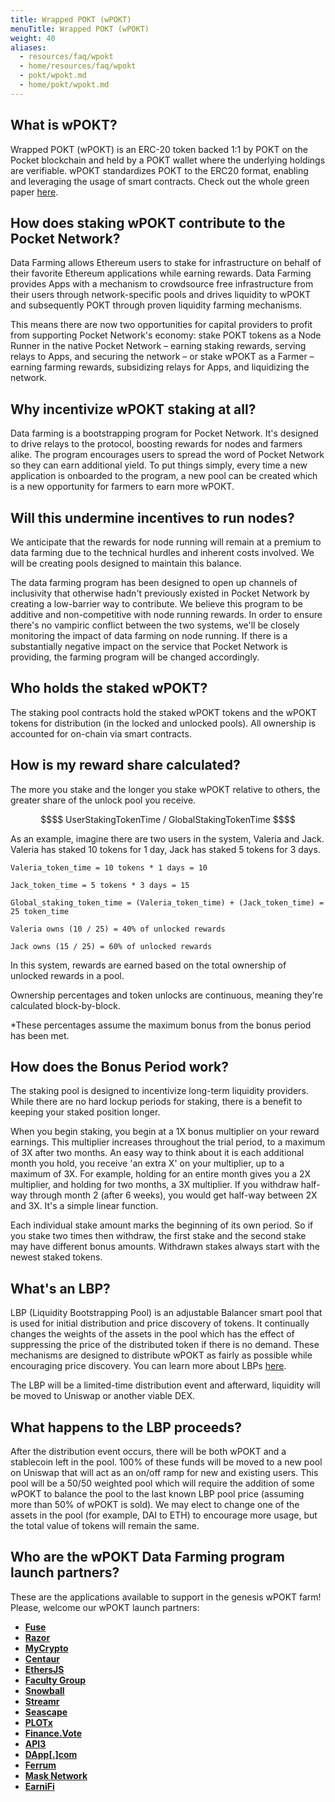 ```yaml
---
title: Wrapped POKT (wPOKT)
menuTitle: Wrapped POKT (wPOKT)
weight: 40
aliases:
  - resources/faq/wpokt
  - home/resources/faq/wpokt
  - pokt/wpokt.md
  - home/pokt/wpokt.md
---
```



## What is wPOKT?

Wrapped POKT \(wPOKT\) is an ERC-20 token backed 1:1 by POKT on the Pocket blockchain and held by a POKT wallet where the underlying holdings are verifiable. wPOKT standardizes POKT to the ERC20 format, enabling and leveraging the usage of smart contracts. Check out the whole green paper [here](https://forum.pokt.network/t/wpokt-green-paper/400/13).

## How does staking wPOKT contribute to the Pocket Network?

Data Farming allows Ethereum users to stake for infrastructure on behalf of their favorite Ethereum applications while earning rewards. Data Farming provides Apps with a mechanism to crowdsource free infrastructure from their users through network-specific pools and drives liquidity to wPOKT and subsequently POKT through proven liquidity farming mechanisms.

This means there are now two opportunities for capital providers to profit from supporting Pocket Network's economy: stake POKT tokens as a Node Runner in the native Pocket Network – earning staking rewards, serving relays to Apps, and securing the network – or stake wPOKT as a Farmer – earning farming rewards, subsidizing relays for Apps, and liquidizing the network.

## Why incentivize wPOKT staking at all?

Data farming is a bootstrapping program for Pocket Network. It's designed to drive relays to the protocol, boosting rewards for nodes and farmers alike. The program encourages users to spread the word of Pocket Network so they can earn additional yield. To put things simply, every time a new application is onboarded to the program, a new pool can be created which is a new opportunity for farmers to earn more wPOKT.

## Will this undermine incentives to run nodes?

We anticipate that the rewards for node running will remain at a premium to data farming due to the technical hurdles and inherent costs involved. We will be creating pools designed to maintain this balance.

The data farming program has been designed to open up channels of inclusivity that otherwise hadn't previously existed in Pocket Network by creating a low-barrier way to contribute. We believe this program to be additive and non-competitive with node running rewards. In order to ensure there's no vampiric conflict between the two systems, we'll be closely monitoring the impact of data farming on node running. If there is a substantially negative impact on the service that Pocket Network is providing, the farming program will be changed accordingly.

## Who holds the staked wPOKT?

The staking pool contracts hold the staked wPOKT tokens and the wPOKT tokens for distribution \(in the locked and unlocked pools\). All ownership is accounted for on-chain via smart contracts.

## How is my reward share calculated?

The more you stake and the longer you stake wPOKT relative to others, the greater share of the unlock pool you receive.

```math
$$
UserStakingTokenTime / GlobalStakingTokenTime
$$
```

As an example, imagine there are two users in the system, Valeria and Jack. Valeria has staked 10 tokens for 1 day, Jack has staked 5 tokens for 3 days.

`Valeria_token_time = 10 tokens * 1 days = 10`

`Jack_token_time = 5 tokens * 3 days = 15`

`Global_staking_token_time = (Valeria_token_time) + (Jack_token_time) = 25 token_time`

`Valeria owns (10 / 25) = 40% of unlocked rewards`

`Jack owns (15 / 25) = 60% of unlocked rewards`

In this system, rewards are earned based on the total ownership of unlocked rewards in a pool.

Ownership percentages and token unlocks are continuous, meaning they're calculated block-by-block.

\*These percentages assume the maximum bonus from the bonus period has been met.

## How does the Bonus Period work?

The staking pool is designed to incentivize long-term liquidity providers. While there are no hard lockup periods for staking, there is a benefit to keeping your staked position longer.

When you begin staking, you begin at a 1X bonus multiplier on your reward earnings. This multiplier increases throughout the trial period, to a maximum of 3X after two months. An easy way to think about it is each additional month you hold, you receive 'an extra X' on your multiplier, up to a maximum of 3X. For example, holding for an entire month gives you a 2X multiplier, and holding for two months, a 3X multiplier. If you withdraw half-way through month 2 \(after 6 weeks\), you would get half-way between 2X and 3X. It's a simple linear function.

Each individual stake amount marks the beginning of its own period. So if you stake two times then withdraw, the first stake and the second stake may have different bonus amounts. Withdrawn stakes always start with the newest staked tokens.

## What's an LBP?

LBP \(Liquidity Bootstrapping Pool\) is an adjustable Balancer smart pool that is used for initial distribution and price discovery of tokens. It continually changes the weights of the assets in the pool which has the effect of suppressing the price of the distributed token if there is no demand. These mechanisms are designed to distribute wPOKT as fairly as possible while encouraging price discovery. You can learn more about LBPs [here](https://medium.com/balancer-protocol/building-liquidity-into-token-distribution-a49d4286e0d4).

The LBP will be a limited-time distribution event and afterward, liquidity will be moved to Uniswap or another viable DEX.

## What happens to the LBP proceeds?

After the distribution event occurs, there will be both wPOKT and a stablecoin left in the pool. 100% of these funds will be moved to a new pool on Uniswap that will act as an on/off ramp for new and existing users. This pool will be a 50/50 weighted pool which will require the addition of some wPOKT to balance the pool to the last known LBP pool price \(assuming more than 50% of wPOKT is sold\). We may elect to change one of the assets in the pool \(for example, DAI to ETH\) to encourage more usage, but the total value of tokens will remain the same.

## Who are the wPOKT Data Farming program launch partners?

These are the applications available to support in the genesis wPOKT farm! Please, welcome our wPOKT launch partners:

* [**Fuse**](https://www.fuse.io/)
* [**Razor**](https://razor.network/)
* [**MyCrypto**](https://mycrypto.com/)
* [**Centaur**](https://cntr.finance/)
* [**EthersJS**](https://github.com/ethers-io)
* [**Faculty Group**](https://www.faculty.group/)
* [**Snowball**](https://www.snowball.money/)
* [**Streamr**](https://streamr.network/)
* [**Seascape**](https://game.seascape.network/)
* [**PLOTx**](https://plotx.io/)
* [**Finance.Vote**](https://www.finance.vote/)
* [**API3**](https://api3.org/)
* [**DApp\[.\]com**](https://www.dapp.com/)
* [**Ferrum**](https://ferrum.network/)
* [**Mask Network**](https://mask.io/)
* [**EarniFi**](https://earni.fi/)
